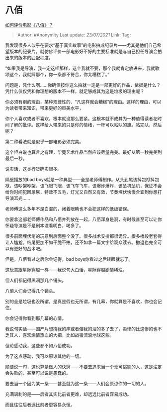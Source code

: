 # 八佰
[如何评价电影《八佰》？](https://www.zhihu.com/question/392095003/answer/1422886152)

> Author: #Anonymity
> Last update: *23/07/2021* 
> Link:
> Tag: 

我发现很多人似乎在要求“基于真实故事”的电影拍成纪录片——尤其是他们自己希望版本的纪录片。就仿佛评价一部电影好不好的主要标准就是与自己担任导演会拍出来的版本的匹配程度。

“如果我是导演，我一定这样那样，这个我就不要，那个我就肯定放进来，我就歌颂这个，我就踩那个，你一条都不符合，你太糟糕了。”

问题是，凭什么啊……你确信按你这么拍就一定是一部更好的作品，依据是什么？凭什么仅仅凭和你理想的版本不一样，就足够成其为这是垃圾的理由呢？

你必须有别的理由，某种规律性的、“凡这样就会糟糕”的理由。这样的理由，可以为读者带来知识，带来更好的审美水平，

你个人喜欢或者不喜欢，根本就没那么要紧。这根本就不成其为一种值得读者花时间了解的批评。这样给人带来的只是你的情绪，一杆可以站队的旗。站完队，然后呢？

  


第二种看法就是似乎一部电影必须完美。

这个坦白说也算言之有理，毕竟艺术作品当然应该尽量完美。最好从第一秒完美到最后一秒。

说实话，这类行货确实很多。

隔壁播放的bad boys就是一种典型——全是老师傅制作。从头到尾该抖包袱抖包袱，该吵架吵架，该飞眼飞眼，该飞车飞车，该爆炸爆炸，该坠机坠机，保证不会给你时间犯困尿尿，特效不五毛，灯光又自然又有效，节奏埋伏快慢合宜到你想打导演耳光……

老师傅这么多年不是白混的，闭着眼睛也不会犯这样的低级错误。

你要拿这部老师傅作品和八佰并列放在一起，八佰浑身是洞，有时候甚至可以让你怀疑导演是不是剧本没看明白，喝多了。

很多前面埋伏笔的玩意到后面整个没了。很多战术安排都很诡异。很多桥段老套得让人尴尬。结尾更加不如干脆不拍，还不如拿一篇文字给观众读去。撤退也完全可以有更好的战术吧。

但是，八佰看过之后你会记得，bad boys你看过之后转眼就忘了。

这玩意跟星际穿越一样——我说句大白话，星际穿越剧情稀烂。

但人们都记得黑洞那几个镜头。

八佰人们会记得几个镜头。

别的全是垃圾也没所谓，是真是假也无所谓，有几幕，你就算是不喜欢，你也会记住。

你会记得你看到那几幕的心情。

我说句实话——国产片想挠我的痒或者催我的泪的多了去了，卖惨的比这惨的也不乏其人，喜欢煽情热血的大把，比如战狼流浪地球这些。

但论感动我，这些都不如八佰成功。

为了这点感动，我可以原谅其他的一切。

顺便说一句，这也算是做人的诀窍——不要去追求当一个无可挑剔的人，这是注定会失败的，甚至可以说是愚蠢的。

要去当一个因为某一条——甚至就为这一条——人们会原谅你的一切的人。

充满讽刺的是——后者其实比前者更难，却远远比前者容易成功。

而且往往后者远比前者更容易永恒。



